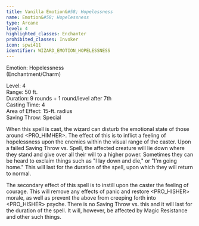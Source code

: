 ```yaml
---
title: Vanilla Emotion&#58; Hopelessness
name: Emotion&#58; Hopelessness
type: Arcane
level: 4
highlighted_classes: Enchanter
prohibited_classes: Invoker
icon: spwi411
identifier: WIZARD_EMOTION_HOPELESSNESS
---
```

Emotion: Hopelessness  
(Enchantment/Charm)  
  
Level: 4  
Range: 50 ft.  
Duration: 9 rounds + 1 round/level after 7th  
Casting Time: 4  
Area of Effect: 15-ft. radius  
Saving Throw: Special  
  
When this spell is cast, the wizard can disturb the emotional state of those around &lt;PRO_HIMHER&gt;. The effect of this is to inflict a feeling of hopelessness upon the enemies within the visual range of the caster. Upon a failed Saving Throw vs. Spell, the affected creature will lie down where they stand and give over all their will to a higher power. Sometimes they can be heard to exclaim things such as "I lay down and die," or "I'm going home." This will last for the duration of the spell, upon which they will return to normal.  
  
The secondary effect of this spell is to instill upon the caster the feeling of courage. This will remove any effects of panic and restore &lt;PRO_HISHER&gt; morale, as well as prevent the above from creeping forth into &lt;PRO_HISHER&gt; psyche. There is no Saving Throw vs. this and it will last for the duration of the spell. It will, however, be affected by Magic Resistance and other such things.  

